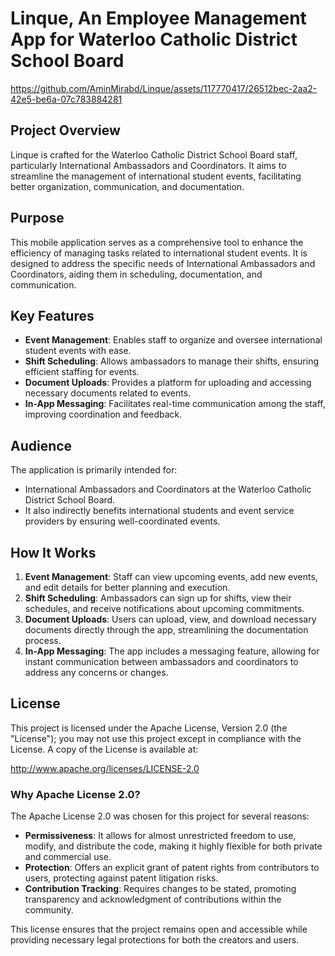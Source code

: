 # Linque, An Employee Management App for Waterloo Catholic District School Board



https://github.com/AminMirabd/Linque/assets/117770417/26512bec-2aa2-42e5-be6a-07c783884281



## Project Overview

Linque is crafted for the Waterloo Catholic District School Board staff, particularly International Ambassadors and Coordinators. It aims to streamline the management of international student events, facilitating better organization, communication, and documentation.

## Purpose

This mobile application serves as a comprehensive tool to enhance the efficiency of managing tasks related to international student events. It is designed to address the specific needs of International Ambassadors and Coordinators, aiding them in scheduling, documentation, and communication.

## Key Features

- **Event Management**: Enables staff to organize and oversee international student events with ease.
- **Shift Scheduling**: Allows ambassadors to manage their shifts, ensuring efficient staffing for events.
- **Document Uploads**: Provides a platform for uploading and accessing necessary documents related to events.
- **In-App Messaging**: Facilitates real-time communication among the staff, improving coordination and feedback.

## Audience

The application is primarily intended for:
- International Ambassadors and Coordinators at the Waterloo Catholic District School Board.
- It also indirectly benefits international students and event service providers by ensuring well-coordinated events.

## How It Works

1. **Event Management**: Staff can view upcoming events, add new events, and edit details for better planning and execution.
2. **Shift Scheduling**: Ambassadors can sign up for shifts, view their schedules, and receive notifications about upcoming commitments.
3. **Document Uploads**: Users can upload, view, and download necessary documents directly through the app, streamlining the documentation process.
4. **In-App Messaging**: The app includes a messaging feature, allowing for instant communication between ambassadors and coordinators to address any concerns or changes.

## License

This project is licensed under the Apache License, Version 2.0 (the "License"); you may not use this project except in compliance with the License. A copy of the License is available at:

http://www.apache.org/licenses/LICENSE-2.0

### Why Apache License 2.0?

The Apache License 2.0 was chosen for this project for several reasons:

- **Permissiveness**: It allows for almost unrestricted freedom to use, modify, and distribute the code, making it highly flexible for both private and commercial use.
- **Protection**: Offers an explicit grant of patent rights from contributors to users, protecting against patent litigation risks.
- **Contribution Tracking**: Requires changes to be stated, promoting transparency and acknowledgment of contributions within the community.

This license ensures that the project remains open and accessible while providing necessary legal protections for both the creators and users.



